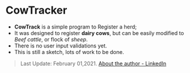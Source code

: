 # CowTracker

 - **CowTrack** is a simple program to Register a herd; 
 - It was designed to register **dairy cows**, but can be easily modified to *Beef cattle*,
or flock of *sheep*.
 - There is no user input validations yet.
 - This is still a sketch, lots of work to be done.

>Last Update: February 01,2021. [About the author - LinkedIn](http://www.linkedin.com/in/eduardo-pachemshi-alves-da-silva)

